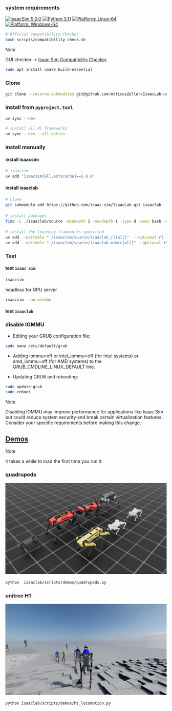 ### system requirements

[![IsaacSim 5.0.0](https://img.shields.io/badge/IsaacSim-5.0.0-silver.svg)](https://developer.nvidia.com/isaac-sim)
[![Python 3.11](https://img.shields.io/badge/python-3.10-blue.svg)](https://www.python.org/downloads/release/python-31013/)
[![Platform: Linux-64](https://img.shields.io/badge/platform-linux--64-orange.svg)](https://releases.ubuntu.com/20.04/)
[![Platform: Windows-64](https://img.shields.io/badge/platform-windows--64-orange.svg)](https://www.microsoft.com/en-ca/windows/windows-11)

```bash
# Official compatibility Checker
bash scripts/compatibility_check.sh
```

> [!Note]
> GUI checker -> [Isaac Sim Compatibility Checker](https://docs.isaacsim.omniverse.nvidia.com/5.0.0/installation/requirements.html#id6)


```bash
sudo apt install cmake build-essential
```

### Clone

```bash
git clone --recurse-submodules git@github.com:AtticusZeller/IsaacLab-uv.git
```

### install from `pyproject.toml`

```bash
uv sync --dev
```

```bash
# install all Rl frameworks
uv sync --dev --all-extras
```

### install manually

#### install isaacsim

```bash
# isaacsim
uv add "isaacsim[all,extscache]==5.0.0"
```

#### install isaaclab

```bash
# clone
git submodule add https://github.com/isaac-sim/IsaacLab.git isaaclab

# install packages
find -L ./isaaclab/source -mindepth 1 -maxdepth 1 -type d -exec bash -c 'if [ -f "$1/setup.py" ]; then echo "Installing: $1"; uv add --editable "$1"; fi' _ {} \;

# install the learning frameworks specified
uv add --editable "./isaaclab/source/isaaclab_rl[all]"  --optional rl
uv add --editable "./isaaclab/source/isaaclab_mimic[all]" --optional rl
```

### Test

#### test `isaac sim`

```bash
isaacsim
```

headless for GPU server

```bash
isaacsim --no-window
```

#### test `isaaclab`


### disable IOMMU

* Editing your GRUB configuration file:

```bash
sudo nano /etc/default/grub
```

* Adding iommu=off or intel_iommu=off (for Intel systems) or amd_iommu=off (for AMD systems) to the GRUB_CMDLINE_LINUX_DEFAULT line.

* Updating GRUB and rebooting:

```bash
sudo update-grub
sudo reboot
```

> [!Note]
> Disabling IOMMU may improve performance for applications like Isaac Sim but could reduce system security and break certain virtualization features. Consider your specific requirements before making this change.

## [Demos](https://isaac-sim.github.io/IsaacLab/main/source/overview/showroom.html)

> [!Note]
> it takes a while to load the first time you run it.

### quadrupeds

![dogs](assets/dogs.png)

```bash
python  isaaclab/scripts/demos/quadrupeds.py
```

### unitree H1

![h1](assets/h1.png)

```bash
python isaaclab/scripts/demos/h1_locomotion.py
```
